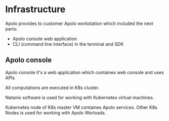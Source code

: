 # Infrastructure

Apolo provides to customer Apolo workstation which included the next parts:
- Apolo console web application  
- CLI (command line interface) in the terminal and SDK 

## Apolo console

Apolo console it's a web application which containes web console and uses APIs

All computations are executed in K8s cluster.

Natanix software is used for working with Kubernetes virtual machines.

Kubernetes node of K8s master VM containes Apolo services. 
Other K8s Nodes is used for working with Apolo Worloads. 
